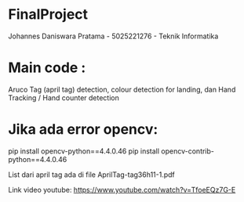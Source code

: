 # FinalProject
Johannes Daniswara Pratama - 5025221276 - Teknik Informatika

# Main code :
Aruco Tag (april tag) detection, colour detection for landing, dan Hand Tracking / Hand counter detection

# Jika ada error opencv: 
pip install opencv-python==4.4.0.46
pip install opencv-contrib-python==4.4.0.46

List dari april tag ada di file AprilTag-tag36h11-1.pdf

Link video youtube: https://www.youtube.com/watch?v=TfoeEQz7G-E

